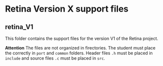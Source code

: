 # Retina Version X support files

## retina_V1
This folder contains the support files for the version V1 of the Retina project.

**Attention**
The files are not organized in firectories. The student must place the correctly in `port` and `common` folders. Header files `.h` must be placed in `include` and source files `.c` must be placed in `src`.
